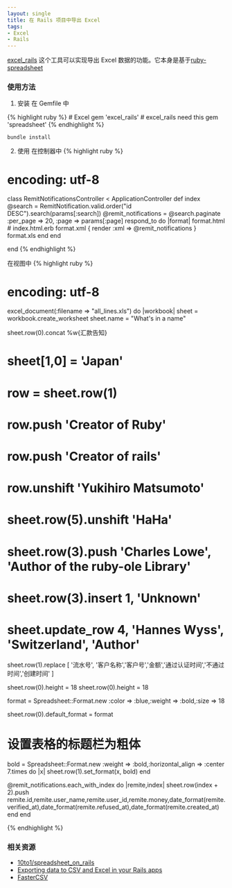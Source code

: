 ```yaml
---
layout: single
title: 在 Rails 项目中导出 Excel
tags:
- Excel
- Rails
---
```


[excel_rails](https://github.com/asanghi/excel_rails) 这个工具可以实现导出 Excel 数据的功能。它本身是基于[ruby-spreadsheet ](https://github.com/jacobat/ruby-spreadsheet)

### 使用方法

1. 安装
在 Gemfile 中

{% highlight ruby %}
    # Excel
    gem 'excel_rails'
    # excel_rails need this
    gem 'spreadsheet'
{% endhighlight %}

```
bundle install
```

2. 使用
在控制器中
{% highlight ruby %}

# encoding: utf-8
class RemitNotificationsController < ApplicationController
  def index
    @search = RemitNotification.valid.order("id DESC").search(params[:search])
    @remit_notifications = @search.paginate :per_page => 20, :page => params[:page]
    respond_to do |format|
      format.html # index.html.erb
      format.xml  { render :xml => @remit_notifications }
      format.xls
    end
  end

end
{% endhighlight %}

在视图中
{% highlight ruby %}
# encoding: utf-8
excel_document(:filename => "all_lines.xls") do |workbook|
  sheet = workbook.create_worksheet
  sheet.name = "What's in a name"

  sheet.row(0).concat %w{汇款告知}

  # sheet[1,0] = 'Japan'
  # row = sheet.row(1)
  # row.push 'Creator of Ruby'
  # row.push 'Creator of rails'
  # row.unshift 'Yukihiro Matsumoto'
  # sheet.row(5).unshift 'HaHa'
  # sheet.row(3).push 'Charles Lowe', 'Author of the ruby-ole Library'
  # sheet.row(3).insert 1, 'Unknown'
  # sheet.update_row 4, 'Hannes Wyss', 'Switzerland', 'Author'

  sheet.row(1).replace [ '流水号', '客户名称','客户号','金额','通过认证时间','不通过时间','创建时间' ]

  sheet.row(0).height = 18
  sheet.row(0).height = 18

  format = Spreadsheet::Format.new :color => :blue,:weight => :bold,:size => 18

  sheet.row(0).default_format = format

  # 设置表格的标题栏为粗体
  bold = Spreadsheet::Format.new :weight => :bold,:horizontal_align => :center
  7.times do |x| sheet.row(1).set_format(x, bold) end

  @remit_notifications.each_with_index do |remite,index|
    sheet.row(index + 2).push remite.id,remite.user_name,remite.user_id,remite.money,date_format(remite.verified_at),date_format(remite.refused_at),date_format(remite.created_at)
  end
end

{% endhighlight %}

### 相关资源

+ [10to1/spreadsheet_on_rails ](https://github.com/10to1/spreadsheet_on_rails)
+ [Exporting data to CSV and Excel in your Rails apps](http://blog.plataformatec.com.br/2009/09/exporting-data-to-csv-and-excel-in-your-rails-app/)
+ [FasterCSV](http://fastercsv.rubyforge.org/)
